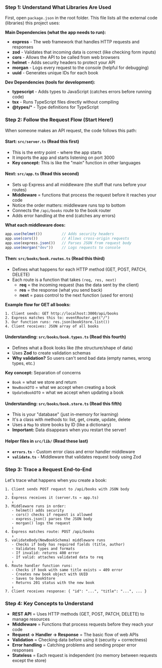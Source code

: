 ### Step 1: Understand What Libraries Are Used

First, open `package.json` in the root folder. This file lists all the external code (libraries) this project uses:

**Main Dependencies (what the app needs to run):**
- **express** - The web framework that handles HTTP requests and responses
- **zod** - Validates that incoming data is correct (like checking form inputs)
- **cors** - Allows the API to be called from web browsers
- **helmet** - Adds security headers to protect your API
- **morgan** - Logs every request to the console (helpful for debugging)
- **uuid** - Generates unique IDs for each book

**Dev Dependencies (tools for development):**
- **typescript** - Adds types to JavaScript (catches errors before running code)
- **tsx** - Runs TypeScript files directly without compiling
- **@types/*** - Type definitions for TypeScript

### Step 2: Follow the Request Flow (Start Here!)

When someone makes an API request, the code follows this path:

#### **Start: `src/server.ts`** (Read this first)
- This is the entry point - where the app starts
- It imports the app and starts listening on port 3000
- **Key concept:** This is like the "main" function in other languages

#### **Next: `src/app.ts`** (Read this second)
- Sets up Express and all middleware (the stuff that runs before your routes)
- **Middleware** = functions that process the request before it reaches your code
- Notice the order matters: middleware runs top to bottom
- Connects the `/api/books` route to the book router
- Adds error handling at the end (catches any errors)

**What each middleware does:**
```javascript
app.use(helmet())         // Adds security headers
app.use(cors())           // Allows cross-origin requests
app.use(express.json())   // Parses JSON from request body
app.use(morgan("dev"))    // Logs requests to console
```

#### **Then: `src/books/book.routes.ts`** (Read this third)
- Defines what happens for each HTTP method (GET, POST, PATCH, DELETE)
- Each route is a function that takes `(req, res, next)`
  - **req** = the incoming request (has the data sent by the client)
  - **res** = the response (what you send back)
  - **next** = pass control to the next function (used for errors)

**Example flow for GET all books:**
```
1. Client sends: GET http://localhost:3000/api/books
2. Express matches this to: eventRouter.get("/")
3. Our function runs: res.json(bookStore.list())
4. Client receives: JSON array of all books
```

#### **Understanding: `src/books/book.types.ts`** (Read this fourth)
- Defines what a Book looks like (the structure/shape of data)
- Uses **Zod** to create validation schemas
- **Why validation?** So users can't send bad data (empty names, wrong types, etc.)

**Key concept:** Separation of concerns
- `Book` = what we store and return
- `NewBookDTO` = what we accept when creating a book
- `UpdateBookDTO` = what we accept when updating a book

#### **Understanding: `src/books/book.store.ts`** (Read this fifth)
- This is your "database" (just in-memory for learning)
- It's a class with methods to: list, get, create, update, delete
- Uses a `Map` to store books by ID (like a dictionary)
- **Important:** Data disappears when you restart the server!

#### **Helper files in `src/lib/`** (Read these last)
- **`errors.ts`** - Custom error class and error handler middleware
- **`validate.ts`** - Middleware that validates request body using Zod

### Step 3: Trace a Request End-to-End

Let's trace what happens when you create a book:

```
1. Client sends POST request to /api/books with JSON body
   ↓
2. Express receives it (server.ts → app.ts)
   ↓
3. Middleware runs in order:
   - helmet() adds security
   - cors() checks if request is allowed
   - express.json() parses the JSON body
   - morgan() logs the request
   ↓
4. Express matches route: POST /api/books
   ↓
5. validateBody(NewBookSchema) middleware runs
   - Checks if body has required fields (title, author)
   - Validates types and formats
   - If invalid: returns 400 error
   - If valid: attaches validated data to req
   ↓
6. Route handler function runs:
   - Checks if book with same title exists → 409 error
   - Creates new book object with UUID
   - Saves to bookStore
   - Returns 201 status with the new book
   ↓
7. Client receives response: { "id": "...", "title": "...", ... }
```

### Step 4: Key Concepts to Understand

- **REST API** = Uses HTTP methods (GET, POST, PATCH, DELETE) to manage resources
- **Middleware** = Functions that process requests before they reach your code
- **Request → Handler → Response** = The basic flow of web APIs
- **Validation** = Checking data before using it (security + correctness)
- **Error handling** = Catching problems and sending proper error responses
- **Stateless** = Each request is independent (no memory between requests except the store)
